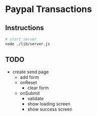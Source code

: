 # Paypal Transactions

## Instructions
```sh
# start server
node ./lib/server.js
```

## TODO
- create send page
	- add form
	- onReset
		- clear form
	- onSubmit
		- validate
		- show loading screen
		- show success screen

